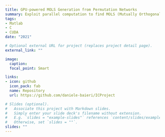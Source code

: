 ```yaml
---
title: GPU-powered MOLS Generation from Permutation Networks
summary: Exploit parallel computation to find MOLS (Mutually Orthogonal Latin Squares) among Latin Squares composed by permutations obtained performing routing on a set of MIN configurations. In collaboration with Daniele Baieri.
tags:
- Matlab
- C
- CUDA
date: "2021"

# Optional external URL for project (replaces project detail page).
external_link: ""

image:
  caption: 
  focal_point: Smart

links:
- icon: github
  icon_pack: fab
  name: Repository
  url: https://github.com/daniele-baieri/ICProject

# Slides (optional).
#   Associate this project with Markdown slides.
#   Simply enter your slide deck's filename without extension.
#   E.g. `slides = "example-slides"` references `content/slides/example-slides.md`.
#   Otherwise, set `slides = ""`.
slides: ""
---
```



